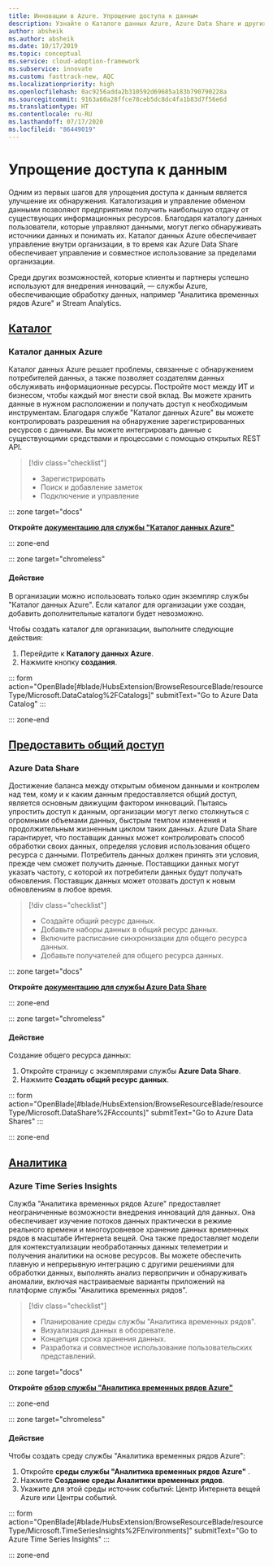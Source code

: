 ```yaml
---
title: Инновации в Azure. Упрощение доступа к данным
description: Узнайте о Каталоге данных Azure, Azure Data Share и других средствах, которые упрощают обнаружение данных и работу с ними.
author: absheik
ms.author: absheik
ms.date: 10/17/2019
ms.topic: conceptual
ms.service: cloud-adoption-framework
ms.subservice: innovate
ms.custom: fasttrack-new, AQC
ms.localizationpriority: high
ms.openlocfilehash: 0ac9256adda2b310592d69685a183b790790228a
ms.sourcegitcommit: 9163a60a28ffce78ceb5dc8dc4fa1b83d7f56e6d
ms.translationtype: HT
ms.contentlocale: ru-RU
ms.lasthandoff: 07/17/2020
ms.locfileid: "86449019"
---
```

# <a name="democratize-data"></a>Упрощение доступа к данным

Одним из первых шагов для упрощения доступа к данным является улучшение их обнаружения. Каталогизация и управление обменом данными позволяют предприятиям получить наибольшую отдачу от существующих информационных ресурсов. Благодаря каталогу данных пользователи, которые управляют данными, могут легко обнаруживать источники данных и понимать их. Каталог данных Azure обеспечивает управление внутри организации, в то время как Azure Data Share обеспечивает управление и совместное использование за пределами организации.

Среди других возможностей, которые клиенты и партнеры успешно используют для внедрения инноваций, — службы Azure, обеспечивающие обработку данных, например "Аналитика временных рядов Azure" и Stream Analytics.

## <a name="catalog"></a>[Каталог](#tab/Catalog)

### <a name="azure-data-catalog"></a>Каталог данных Azure

Каталог данных Azure решает проблемы, связанные с обнаружением потребителей данных, а также позволяет создателям данных обслуживать информационные ресурсы. Постройте мост между ИТ и бизнесом, чтобы каждый мог внести свой вклад. Вы можете хранить данные в нужном расположении и получать доступ к необходимым инструментам. Благодаря службе "Каталог данных Azure" вы можете контролировать разрешения на обнаружение зарегистрированных ресурсов с данными. Вы можете интегрировать данные с существующими средствами и процессами с помощью открытых REST API.

> [!div class="checklist"]
>
> - Зарегистрировать
> - Поиск и добавление заметок
> - Подключение и управление

::: zone target="docs"

**Откройте [документацию для службы "Каталог данных Azure"](https://docs.microsoft.com/azure/data-catalog)**

::: zone-end

::: zone target="chromeless"

#### <a name="action"></a>Действие

В организации можно использовать только один экземпляр службы "Каталог данных Azure". Если каталог для организации уже создан, добавить дополнительные каталоги будет невозможно.

Чтобы создать каталог для организации, выполните следующие действия:

1. Перейдите к **Каталогу данных Azure**.
2. Нажмите кнопку **создания**.

<!-- markdownlint-disable DOCSMD001 -->

::: form action="OpenBlade[#blade/HubsExtension/BrowseResourceBlade/resourceType/Microsoft.DataCatalog%2FCatalogs]" submitText="Go to Azure Data Catalog" :::

<!-- markdownlint-enable DOCSMD001 -->

::: zone-end

## <a name="share"></a>[Предоставить общий доступ](#tab/Share)

### <a name="azure-data-share"></a>Azure Data Share

Достижение баланса между открытым обменом данными и контролем над тем, кому и к каким данным предоставляется общий доступ, является основным движущим фактором инноваций. Пытаясь упростить доступ к данным, организации могут легко столкнуться с огромными объемами данных, быстрым темпом изменения и продолжительным жизненным циклом таких данных. Azure Data Share гарантирует, что поставщик данных может контролировать способ обработки своих данных, определяя условия использования общего ресурса с данными. Потребитель данных должен принять эти условия, прежде чем сможет получить данные. Поставщики данных могут указать частоту, с которой их потребители данных будут получать обновления. Поставщик данных может отозвать доступ к новым обновлениям в любое время.

> [!div class="checklist"]
>
> - Создайте общий ресурс данных.
> - Добавьте наборы данных в общий ресурс данных.
> - Включите расписание синхронизации для общего ресурса данных.
> - Добавьте получателей для общего ресурса данных.

::: zone target="docs"

**Откройте [документацию для службы Azure Data Share](https://docs.microsoft.com/azure/data-share)**

::: zone-end

::: zone target="chromeless"

<!-- markdownlint-disable MD024 -->

#### <a name="action"></a>Действие

Создание общего ресурса данных:

1. Откройте страницу с экземплярами службы **Azure Data Share**.
2. Нажмите **Создать общий ресурс данных**.

<!-- markdownlint-disable DOCSMD001 -->

::: form action="OpenBlade[#blade/HubsExtension/BrowseResourceBlade/resourceType/Microsoft.DataShare%2FAccounts]" submitText="Go to Azure Data Shares" :::

<!-- markdownlint-enable DOCSMD001 -->

::: zone-end

## <a name="insights"></a>[Аналитика](#tab/Insights)

### <a name="azure-time-series-insights"></a>Azure Time Series Insights

Служба "Аналитика временных рядов Azure" предоставляет неограниченные возможности внедрения инноваций для данных. Она обеспечивает изучение потоков данных практически в режиме реального времени и многоуровневое хранение данных временных рядов в масштабе Интернета вещей. Она также предоставляет модели для контекстуализации необработанных данных телеметрии и получения аналитики на основе ресурсов. Вы можете обеспечить плавную и непрерывную интеграцию с другими решениями для обработки данных, выполнять анализ первопричин и обнаруживать аномалии, включая настраиваемые варианты приложений на платформе службы "Аналитика временных рядов".

> [!div class="checklist"]
>
> - Планирование среды службы "Аналитика временных рядов".
> - Визуализация данных в обозревателе.
> - Концепция срока хранения данных.
> - Разработка и совместное использование пользовательских представлений.

::: zone target="docs"

**Откройте [обзор службы "Аналитика временных рядов Azure"](https://docs.microsoft.com/azure/time-series-insights/time-series-insights-update-overview)**

::: zone-end

::: zone target="chromeless"

#### <a name="action"></a>Действие

Чтобы создать среду службы "Аналитика временных рядов Azure":

1. Откройте **среды службы "Аналитика временных рядов Azure"** .
2. Нажмите **Создание среды Аналитики временных рядов**.
3. Укажите для этой среды источник событий: Центр Интернета вещей Azure или Центры событий.

<!-- markdownlint-disable DOCSMD001 -->

::: form action="OpenBlade[#blade/HubsExtension/BrowseResourceBlade/resourceType/Microsoft.TimeSeriesInsights%2FEnvironments]" submitText="Go to Azure Time Series Insights" :::

<!-- markdownlint-enable DOCSMD001 -->

::: zone-end
